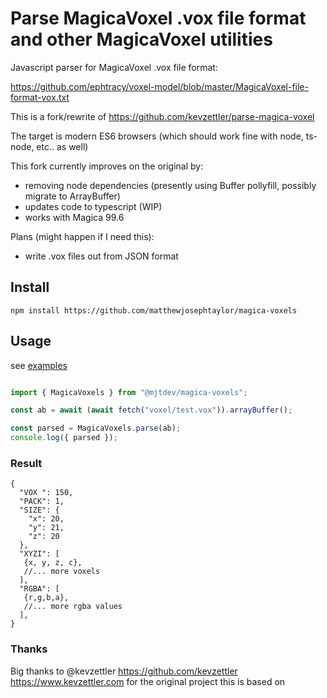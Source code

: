 # Parse MagicaVoxel .vox file format and other MagicaVoxel utilities
Javascript parser for MagicaVoxel .vox file format:

https://github.com/ephtracy/voxel-model/blob/master/MagicaVoxel-file-format-vox.txt

This is a fork/rewrite of https://github.com/kevzettler/parse-magica-voxel 

The target is modern ES6 browsers (which should work fine with node, ts-node, etc.. as well)

This fork currently improves on the original by:
- removing node dependencies (presently using Buffer pollyfill, possibly migrate to ArrayBuffer)
- updates code to typescript (WIP)
- works with Magica 99.6

Plans (might happen if I need this):
- write .vox files out from JSON format

## Install

```
npm install https://github.com/matthewjosephtaylor/magica-voxels

```

## Usage
see [examples](/example)

```typescript

import { MagicaVoxels } from "@mjtdev/magica-voxels";

const ab = await (await fetch("voxel/test.vox")).arrayBuffer();

const parsed = MagicaVoxels.parse(ab);
console.log({ parsed });

```

### Result
```
{
  "VOX ": 150,
  "PACK": 1,
  "SIZE": {
    "x": 20,
    "y": 21,
    "z": 20
  },
  "XYZI": [
   {x, y, z, c},
   //... more voxels
  ],
  "RGBA": [
   {r,g,b,a},
   //... more rgba values
  ],
}       
```

### Thanks

Big thanks to @kevzettler https://github.com/kevzettler https://www.kevzettler.com for the original project this is based on

